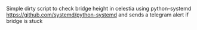 Simple dirty script to check bridge height in celestia using python-systemd https://github.com/systemd/python-systemd and sends a telegram alert if bridge is stuck
